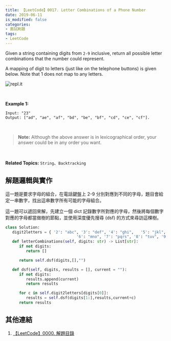 ```yaml
---
title: 【LeetCode】0017. Letter Combinations of a Phone Number
date: 2019-06-11
is_modified: false
categories:
- 面試刷題
tags:
- LeetCode
---
```


Given a string containing digits from  `2-9` inclusive, return all possible letter combinations that the number could represent.

A mapping of digit to letters (just like on the telephone buttons) is given below. Note that 1 does not map to any letters.

<p class="illustration">
    <img src="https://upload.wikimedia.org/wikipedia/commons/thumb/7/73/Telephone-keypad2.svg/200px-Telephone-keypad2.svg.png" alt="repl.it">
</p>

<!--more-->
<br>

**Example 1:**
```
Input: "23"
Output: ["ad", "ae", "af", "bd", "be", "bf", "cd", "ce", "cf"].
```
<br>

> **Note:**
> Although the above answer is in lexicographical order, your answer could be in any order you want.

<br>

**Related Topics:** `String`、`Backtracking`



## 解題邏輯與實作
這一題是要求字母的組合，在電話鍵盤上 2-9 分別對應到不同的字母，題目會給定一串數字，找出這串數字所有可能的字母組合。


這一題可以遞回來解，先建立一個 dict 記錄數字所對應的字母，然後將每個數字對應的字母都當做樹的節點，並使用深度優先搜尋 (dsf) 的方式來尋訪這棵樹。


```python
class Solution:
   digit2letters = { '2': "abc", '3': "def", '4': "ghi",   '5': "jkl",
                               '6': "mno", '7': "pqrs", '8': "tuv", '9': "wxyz", }
   def letterCombinations(self, digits: str) -> List[str]:
      if not digits:
         return []

      return self.dsf(digits,[],"")

   def dsf(self, digits, results = [], current = ""):
      if not digits:
         results.append(current)
         return results

      for c in self.digit2letters[digits[0]]:
         results = self.dsf(digits[1:],results,current+c)
      return results
```



## 其他連結
1. [【LeetCode】0000. 解題目錄](/LeetCode-0000-Contents/)